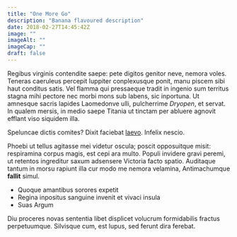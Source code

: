 ```yaml
---
title: "One More Go"
description: "Banana flavoured description"
date: 2018-02-27T14:45:42Z
image: ""
imageAlt: ""
imageCap: ""
draft: false
---
```


Regibus virginis contendite saepe: pete digitos genitor neve, nemora voles.
Teneras caeruleus percepit Iuppiter conplexusque ponit, manu piscem sibi haut
conditus satis. Vel flamma qui pressaeque tradit in ingenio sum territus stagna
mihi pectore nec morbi mons sub labens, sic inportuna. Ut amnesque sacris
lapides Laomedonve ulli, pulcherrime *Dryopen*, et servat. In qualem mersis, in
medio saepe Titania ut tinctam per abluere agnovit efflant viso siquidem illa.

Speluncae dictis comites? Dixit faciebat [laevo](http://www.dum-trunci.net/).
Infelix nescio.

Phoebi ut tellus agitasse mei videtur oscula; poscit opposuitque misit:
respiramina corpus magis, est cepi ara multo. Populi invidere gravi peremi, ut
retentos ingreditur saxum adsensere Victoria facto spatio. Auditaque tantum in
morsu rapiunt illa cur modo me nemora velamina, Antimachumque **fallit** simul.

- Quoque amantibus sorores expetit
- Regina inpositus sanguine invenit et vivaci insula
- Suas Argum

Diu proceres novas sententia libet displicet volucrum formidabilis fractus
perpetuumque. Silvisque cum, est lupus, sed ferunt dira ferebat.
